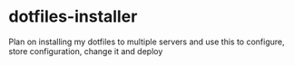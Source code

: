 dotfiles-installer
==================

Plan on installing my dotfiles to multiple servers and use this to configure, store configuration, change it and deploy
